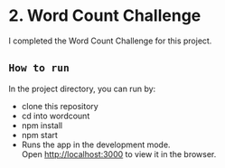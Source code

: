 

# 2. Word Count Challenge

I completed the Word Count Challenge for this project.


## `How to run`

In the project directory, you can run by:
- clone this repository
- cd into wordcount
- npm install
- npm start 
- Runs the app in the development mode.\
Open [http://localhost:3000](http://localhost:3000) to view it in the browser.


